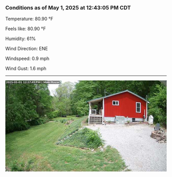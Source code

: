 ### Conditions as of May 1, 2025 at 12:43:05 PM CDT 

Temperature: 80.90 &deg;F

Feels like: 80.90 &deg;F

Humidity: 61%

Wind Direction: ENE

Windspeed: 0.9 mph

Wind Gust: 1.6 mph

---

<img src="./images/latest.jpeg"/>

